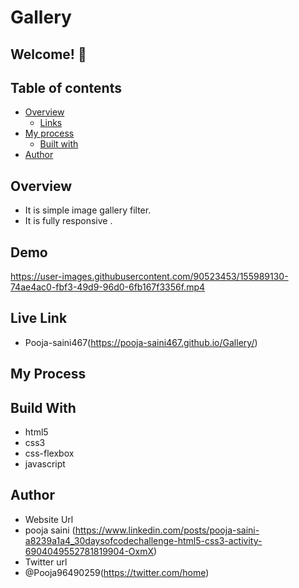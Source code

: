 # Gallery

## Welcome! 👋

## Table of contents

- [Overview](#overview)
  - [Links](#links)
- [My process](#my-process)
  - [Built with](#built-with)
- [Author](#author)

## Overview 
- It is simple image gallery filter.
- It is fully responsive .

## Demo

https://user-images.githubusercontent.com/90523453/155989130-74ae4ac0-fbf3-49d9-96d0-6fb167f3356f.mp4

## Live Link
- Pooja-saini467(https://pooja-saini467.github.io/Gallery/)
## My Process
## Build With
- html5
- css3
- css-flexbox
- javascript

## Author
- Website Url
- pooja saini (https://www.linkedin.com/posts/pooja-saini-a8239a1a4_30daysofcodechallenge-html5-css3-activity-6904049552781819904-OxmX)
- Twitter url
- @Pooja96490259(https://twitter.com/home)

